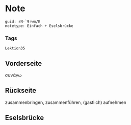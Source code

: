 # Note
```
guid: rN-`9rwm/E
notetype: Einfach + Eselsbrücke
```

### Tags
```
Lektion35
```

## Vorderseite
συνάγω

## Rückseite
zusammenbringen, zusammenführen, (gastlich) aufnehmen

## Eselsbrücke

